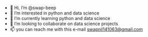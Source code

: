 - 👋 Hi, I’m @swap-beep
- 👀 I’m interested in python and data science
- 🌱 I’m currently learning python and data science
- 💞️ I’m looking to collaborate on data science projects
- 📫 you can reach me with this e-mail swapnil141063@gmail.com

<!---
swap-beep/swap-beep is a ✨ special ✨ repository because its `README.md` (this file) appears on your GitHub profile.
You can click the Preview link to take a look at your changes.
--->
